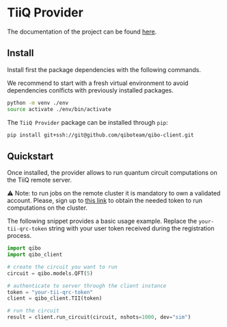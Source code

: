 # TiiQ Provider

The documentation of the project can be found
[here](https://qibo.science/qibo-client/stable/).

## Install

Install first the package dependencies with the following commands.

We recommend to start with a fresh virtual environment to avoid dependencies
conlficts with previously installed packages.

```bash
python -m venv ./env
source activate ./env/bin/activate
```

The `TiiQ Provider` package can be installed through `pip`:

```bash
pip install git+ssh://git@github.com/qiboteam/qibo-client.git
```

## Quickstart

Once installed, the provider allows to run quantum circuit computations on the
TiiQ remote server.

:warning: Note: to run jobs on the remote cluster it is mandatory to own a
validated account.
Please, sign up to [this link](http://http://login.qrccluster.com:8010/) to
obtain the needed token to run computations on the cluster.

The following snippet provides a basic usage example.
Replace the `your-tii-qrc-token` string with your user token received during the
registration process.

```python
import qibo
import qibo_client

# create the circuit you want to run
circuit = qibo.models.QFT(5)

# authenticate to server through the client instance
token = "your-tii-qrc-token"
client = qibo_client.TII(token)

# run the circuit
result = client.run_circuit(circuit, nshots=1000, dev="sim")
```
